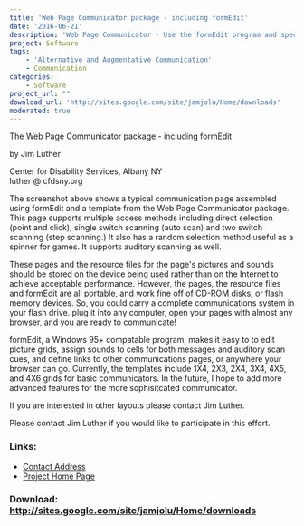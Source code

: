 ```yaml
---
title: 'Web Page Communicator package - including formEdit'
date: '2016-06-21'
description: 'Web Page Communicator - Use the formEdit program and special web page templates to create dynamic communications screens that run in many of the most popular web browsers. Now improved with better compatibility with most browsers that support HTML5 technology.   Use the Web Page Communicator package to turn any device that can run Internet Explorer, Firefox, Opera, or Safari (direct select only) browsers into a communications device for free!'
project: Software
tags:
    - 'Alternative and Augmentative Communication'
    - Communication
categories:
    - Software
project_url: ""
download_url: 'http://sites.google.com/site/jamjolu/Home/downloads'
moderated: true
---
```

The Web Page Communicator package - including formEdit

by Jim Luther

Center for Disability Services, Albany NY  
luther @ cfdsny.org

The screenshot above shows a typical communication page assembled using formEdit and a template from the Web Page Communicator package. This page supports multiple access methods including direct selection (point and click), single switch scanning (auto scan) and two switch scanning (step scanning.) It also has a random selection method useful as a spinner for games. It supports auditory scanning as well.

These pages and the resource files for the page's pictures and sounds should be stored on the device being used rather than on the Internet to achieve acceptable performance. However, the pages, the resource files and formEdit are all portable, and work fine off of CD-ROM disks, or flash memory devices. So, you could carry a complete communications system in your flash drive. plug it into any computer, open your pages with almost any browser, and you are ready to communicate!

formEdit, a Windows 95+ compatable program, makes it easy to to edit picture grids, assign sounds to cells for both messages and auditory scan cues, and define links to other communications pages, or anywhere your browser can go. Currently, the templates include 1X4, 2X3, 2X4, 3X4, 4X5, and 4X6 grids for basic communicators. In the future, I hope to add more advanced features for the more sophisitcated communicator.

If you are interested in other layouts please contact Jim Luther.

 Please contact Jim Luther if you would like to participate in this effort.

### Links:
- <a href="mailto:luther@cfdsny.org">Contact Address</a>
- <a href="http://sites.google.com/site/jamjolu/Home/web-page-communicator">Project Home Page</a>

### Download: http://sites.google.com/site/jamjolu/Home/downloads 